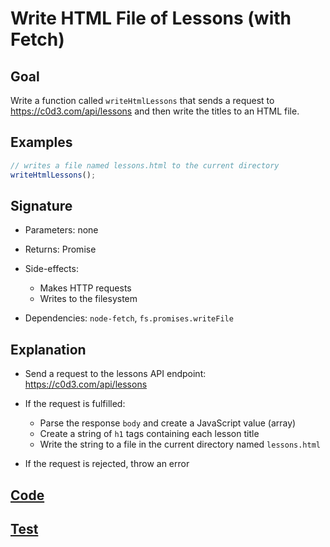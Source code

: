 # Write HTML File of Lessons (with Fetch)

## Goal

Write a function called `writeHtmlLessons` that sends a request to https://c0d3.com/api/lessons and then write the titles to an HTML file.

## Examples

```js
// writes a file named lessons.html to the current directory
writeHtmlLessons();
```

## Signature

- Parameters: none
- Returns: Promise
- Side-effects:

  - Makes HTTP requests
  - Writes to the filesystem

- Dependencies: `node-fetch`, `fs.promises.writeFile`

## Explanation

- Send a request to the lessons API endpoint: https://c0d3.com/api/lessons
- If the request is fulfilled:

  - Parse the response `body` and create a JavaScript value (array)
  - Create a string of `h1` tags containing each lesson title
  - Write the string to a file in the current directory named `lessons.html`

- If the request is rejected, throw an error

## [Code](index.js)

## [Test](index.test.js)

